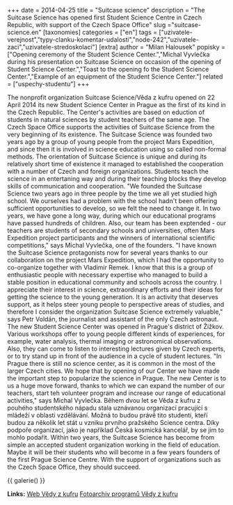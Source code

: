 +++
date = 2014-04-25
title = "Suitcase science"
description = "The Suitcase Science has opened first Student Science Centre in Czech Republic, with support of the Czech Space Office"
slug ="suitcase-science.en"
[taxonomies]
categories = ["en"]
tags = ["uzivatele-verejnost","typy-clanku-komentar-udalosti","node-242","uzivatele-zaci","uzivatele-stredoskolaci"]
[extra]
author = "Milan Halousek"
popisky = ["Opening ceremony of the Student Science Center.","Michal Vyvlečka during his presentation on Suitcase Science on occasion of the opening of Student Science Center.","Toast to the opening fo the Student Science Center.","Example of an equipment of the Student Science Center."]
related = ["uspechy-studentu"]
+++

The nonprofit organization Suitcase Science/Věda z kufru opened on 22 April 2014 its new Student Science Center in Prague as the first of its kind in the Czech Republic. The Center's activities are based on eduction of students in natural sciences by student teachers of the same age. The Czech Space Office supports the activities of Suitcase Science from the very beginning of its existence. The Suitcase Science was founded two years ago by a group of young people from the project Mars Expedition, and since then it is involved in science education using so called non-formal methods. The orientation of Suitcase Science is unique and during its relatively short time of existence it managed to established the cooperation with a number of Czech and foreign organizations. Students teach the science in an entertaning way and during their teaching blocks they develop skills of communication and cooperation. "We founded the Suitcase Science two years ago in three people by the time we all yet studied high school. We ourselves had a problem with the school hadn't been offering sufficient opportunities to develop, so we felt the need to change it. In two years, we have gone a long way, during which our educational programs have passed hundreds of children. Also, our team has been exptended - our teachers are students of secondary schools and universities, often Mars Expedition project participants and the winners of international scientific competitions," says Michal Vyvlečka, one of the founders. "I have known the Suitcase Science protagonists now for several years thanks to our collaboration on the project Mars Expedition, which I had the opportunity to co-organize together with Vladimír Remek. I know that this is a group of enthusiastic people with necessary expertise who managed to build a stable position in educational community and schools across the country. I appreciate their interest in science, extraordinary efforts and their ideas for getting the science to the young generation. It is an activity that deserves support, as it helps steer young people to perspective areas of studies, and therefore I consider the organization Suitcase Science extremely valuable," says Petr Voldán, the journalist and assistant of the only Czech astronaut. The new Student Science Center was opened in Prague's district of Žižkov. Various workshops offer to young people different kinds of experiences, for example, water analysis, thermal imaging or astronomical observations. Also, they can come to listen to interesting lectures given by Czech experts, or to try stand up in front of the audience in a cycle of student lectures. "In Prague there is still no science center, as it is common in the most of the larger Czech cities. We hope that by opening of our Center we have made the important step to popularize the science in Prague. The new Center is to us a huge move forward, thanks to which we can expand the number of our teachers, start teh volunteer program and increase our range of educational activities," says Michal Vyvlečka. Během dvou let se Věda z kufru z pouhého studentského nápadu stala uznávanou organizací pracující s mládeží v oblasti vzdělávání. Možná to budou právě tito studenti, kteří budou za několik let stát u vzniku prvního pražského Science centra. Díky podpoře organizací, jako je například Česká kosmická kancelář, by se jim to mohlo podařit. Within two years, the Suitcase Science has become from simple an accepted student organization working in the field of education. Maybe it will be their students who will become in a few years founders of the first Prague Science Centre. With the support of organizations such as the Czech Space Office, they should succeed.

{{ galerie() }}

**Links:**
[Web Vědy z kufru]
[Fotoarchiv programů Vědy z kufru]

[Web Vědy z kufru]: http://www.vedazkufru.cz
[Fotoarchiv programů Vědy z kufru]: http://vedazkufru.rajce.idnes.cz
